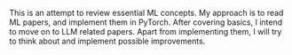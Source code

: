This is an attempt to review essential ML concepts. My approach is to read ML papers, and implement them in PyTorch. After covering basics, I intend to move on to LLM related papers. Apart from implementing them, I will try to think about and implement possible improvements.
